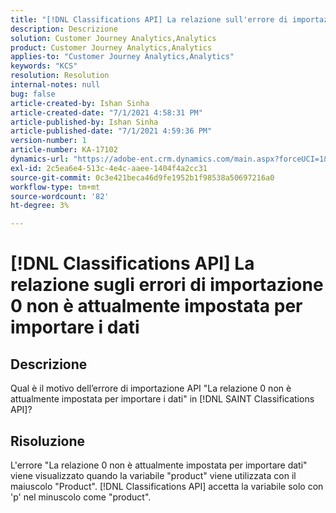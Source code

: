 ```yaml
---
title: "[!DNL Classifications API] La relazione sull'errore di importazione 0 non è attualmente impostata per l'importazione di dati"
description: Descrizione
solution: Customer Journey Analytics,Analytics
product: Customer Journey Analytics,Analytics
applies-to: "Customer Journey Analytics,Analytics"
keywords: "KCS"
resolution: Resolution
internal-notes: null
bug: false
article-created-by: Ishan Sinha
article-created-date: "7/1/2021 4:58:31 PM"
article-published-by: Ishan Sinha
article-published-date: "7/1/2021 4:59:36 PM"
version-number: 1
article-number: KA-17102
dynamics-url: "https://adobe-ent.crm.dynamics.com/main.aspx?forceUCI=1&pagetype=entityrecord&etn=knowledgearticle&id=f98b6b8e-8dda-eb11-bacb-000d3a31f036"
exl-id: 2c5ea6e4-513c-4e4c-aaee-1404f4a2cc31
source-git-commit: 0c3e421beca46d9fe1952b1f98538a50697216a0
workflow-type: tm+mt
source-wordcount: '82'
ht-degree: 3%

---
```


# [!DNL Classifications API] La relazione sugli errori di importazione 0 non è attualmente impostata per importare i dati

## Descrizione


Qual è il motivo dell’errore di importazione API &quot;La relazione 0 non è attualmente impostata per importare i dati&quot; in [!DNL SAINT Classifications API]?


## Risoluzione


L&#39;errore &quot;La relazione 0 non è attualmente impostata per importare dati&quot; viene visualizzato quando la variabile &quot;product&quot; viene utilizzata con il maiuscolo &quot;Product&quot;. [!DNL Classifications API] accetta la variabile solo con &#39;p&#39; nel minuscolo come &quot;product&quot;.
